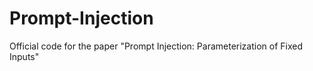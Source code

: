 # Prompt-Injection
Official code for the paper "Prompt Injection: Parameterization of Fixed Inputs"
